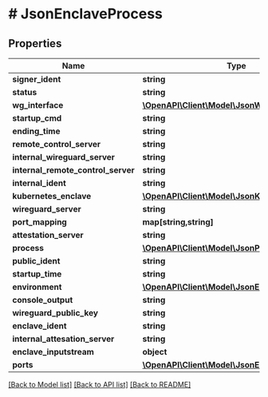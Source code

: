 # # JsonEnclaveProcess

## Properties

Name | Type | Description | Notes
------------ | ------------- | ------------- | -------------
**signer_ident** | **string** |  | [optional]
**status** | **string** |  | [optional]
**wg_interface** | [**\OpenAPI\Client\Model\JsonWireguardInterface**](JsonWireguardInterface.md) |  | [optional]
**startup_cmd** | **string** |  | [optional]
**ending_time** | **string** |  | [optional]
**remote_control_server** | **string** |  | [optional]
**internal_wireguard_server** | **string** |  | [optional]
**internal_remote_control_server** | **string** |  | [optional]
**internal_ident** | **string** |  | [optional]
**kubernetes_enclave** | [**\OpenAPI\Client\Model\JsonKubernetesEnclave**](JsonKubernetesEnclave.md) |  | [optional]
**wireguard_server** | **string** |  | [optional]
**port_mapping** | **map[string,string]** |  | [optional]
**attestation_server** | **string** |  | [optional]
**process** | [**\OpenAPI\Client\Model\JsonProcess**](JsonProcess.md) |  | [optional]
**public_ident** | **string** |  | [optional]
**startup_time** | **string** |  | [optional]
**environment** | [**\OpenAPI\Client\Model\JsonEnvironment**](JsonEnvironment.md) |  | [optional]
**console_output** | **string** |  | [optional]
**wireguard_public_key** | **string** |  | [optional]
**enclave_ident** | **string** |  | [optional]
**internal_attesation_server** | **string** |  | [optional]
**enclave_inputstream** | **object** |  | [optional]
**ports** | [**\OpenAPI\Client\Model\JsonEnclavePort[]**](JsonEnclavePort.md) |  | [optional]

[[Back to Model list]](../../README.md#models) [[Back to API list]](../../README.md#endpoints) [[Back to README]](../../README.md)
